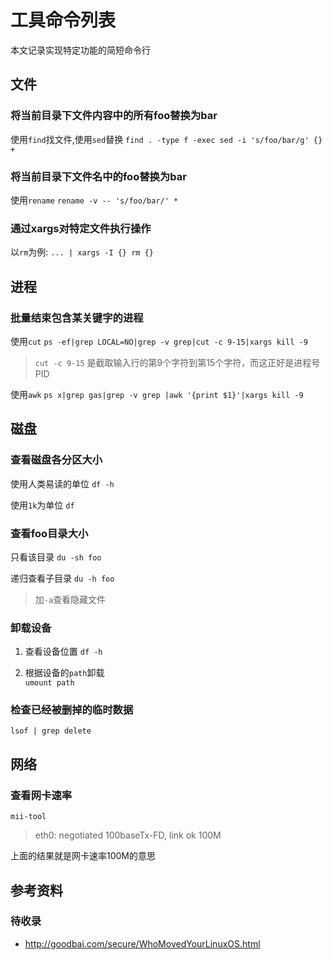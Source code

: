 # 工具命令列表

本文记录实现特定功能的简短命令行

## 文件

### 将当前目录下文件内容中的所有foo替换为bar

使用`find`找文件,使用`sed`替换
`find . -type f -exec sed -i 's/foo/bar/g' {} +`

### 将当前目录下文件名中的foo替换为bar

使用`rename`
`rename -v -- 's/foo/bar/' *`

### 通过xargs对特定文件执行操作

以`rm`为例:
`... | xargs -I {} rm {}`

## 进程

### 批量结束包含某关键字的进程

使用`cut`
`ps -ef|grep LOCAL=NO|grep -v grep|cut -c 9-15|xargs kill -9`
>`cut -c 9-15` 是截取输入行的第9个字符到第15个字符，而这正好是进程号PID

使用`awk`
`ps x|grep gas|grep -v grep |awk '{print $1}'|xargs kill -9`

## 磁盘

### 查看磁盘各分区大小

使用人类易读的单位
`df -h`

使用`1k`为单位
`df`

### 查看foo目录大小

只看该目录
`du -sh foo`

递归查看子目录
`du -h foo`

> 加`-a`查看隐藏文件


### 卸载设备

1. 查看设备位置
`df -h`

2. 根据设备的`path`卸载  
`umount path`
        
        
### 检查已经被删掉的临时数据
`lsof | grep delete`

## 网络

### 查看网卡速率

`mii-tool`

> eth0: negotiated 100baseTx-FD, link ok 100M

上面的结果就是网卡速率100M的意思


## 参考资料
### 待收录
- http://goodbai.com/secure/WhoMovedYourLinuxOS.html